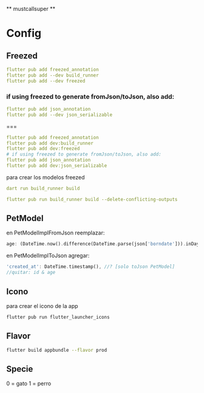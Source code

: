 **
mustcallsuper
**

# Config

## Freezed

```yaml
flutter pub add freezed_annotation
flutter pub add --dev build_runner
flutter pub add --dev freezed
```

### if using freezed to generate fromJson/toJson, also add:

```yaml
flutter pub add json_annotation
flutter pub add --dev json_serializable
```

===
```yaml
flutter pub add freezed_annotation
flutter pub add dev:build_runner
flutter pub add dev:freezed
# if using freezed to generate fromJson/toJson, also add:
flutter pub add json_annotation
flutter pub add dev:json_serializable
```
para crear los modelos freezed
```yaml
dart run build_runner build

flutter pub run build_runner build --delete-conflicting-outputs
```

## PetModel

en PetModelImplFromJson reemplazar:

```dart
age: (DateTime.now().difference(DateTime.parse(json['borndate'])).inDays) ~/ 365, //? [solo fromJson PetModel]
```

en PetModelImplToJson agregar:

```dart
'created_at': DateTime.timestamp(), //? [solo toJson PetModel]
//quitar: id & age
```

## Icono
para crear el icono de la app
```bash
flutter pub run flutter_launcher_icons
```

## Flavor
```bash
flutter build appbundle --flavor prod
```

## Specie
0 = gato
1 = perro
